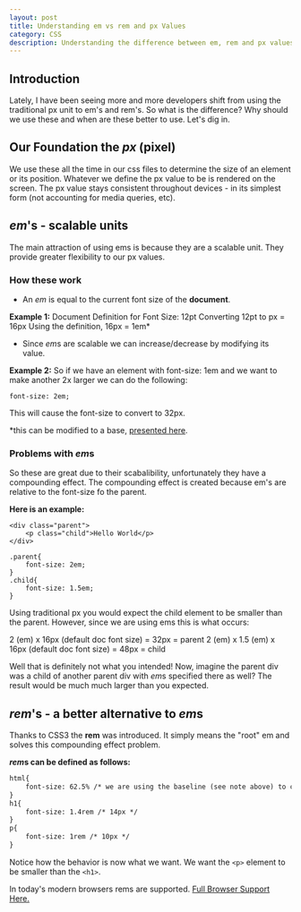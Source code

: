 ```yaml
---
layout: post
title: Understanding em vs rem and px Values
category: CSS
description: Understanding the difference between em, rem and px values. How to use em and rem, translating to pixel values, advantages and when to use em or rem.
---
```


## Introduction
Lately, I have been seeing more and more developers shift from using the traditional px unit to em's and rem's. So what is the difference? Why should we use these and when are these better to use. Let's dig in. 

## Our Foundation the *px* (pixel)
We use these all the time in our css files to determine the size of an element or its position. Whatever we define the px value to be is rendered on the screen. The px value stays consistent throughout devices - in its simplest form (not accounting for media queries, etc).

## *em*'s - scalable units
The main attraction of using ems is because they are a scalable unit. They provide greater flexibility to our px values. 

### How these work

- An *em* is equal to the current font size of the <strong>document</strong>. 

<strong>Example 1:</strong>
Document Definition for Font Size: 12pt
Converting 12pt to px = 16px
Using the definition, 16px = 1em* 

- Since *em*s are scalable we can increase/decrease by modifying its value.

<strong>Example 2:</strong>
So if we have an element with font-size: 1em and we want to make another 2x larger we can do the following:

```
font-size: 2em;
```
This will cause the font-size to convert to 32px.

<span class="footnote">*this can be modified to a base, [presented here](http://clagnut.com/blog/348/).</span>


### Problems with *em*s

So these are great due to their scabalibility, unfortunately they have a compounding effect.
The compounding effect is created because em's are relative to the font-size fo the parent.

<strong>Here is an example:</strong>

```
<div class="parent">
	<p class="child">Hello World</p>
</div>
```

```
.parent{
	font-size: 2em;
}
.child{
	font-size: 1.5em;
}
```

Using traditional px you would expect the child element to be smaller than the parent. However, since we are using ems this is what occurs:

2 (em) x 16px (default doc font size) = 32px = parent
2 (em) x 1.5 (em) x 16px (default doc font size) = 48px = child

Well that is definitely not what you intended! Now, imagine the parent div was a child of another parent div with *em*s specified there as well? The result would be much much larger than you expected.

## *rem*'s -  a better alternative to *em*s
Thanks to CSS3 the <strong>rem</strong> was introduced. It simply means the "root" em and solves this compounding effect problem.

<strong>*rem*s can be defined as follows:</strong>

```html
html{
	font-size: 62.5% /* we are using the baseline (see note above) to convert 16px to 10px */
}
h1{
	font-size: 1.4rem /* 14px */
}
p{
	font-size: 1rem /* 10px */
}
```

Notice how the behavior is now what we want. We want the `<p>` element to be smaller than the `<h1>`. 

In today's modern browsers rems are supported. [Full Browser Support Here.](http://caniuse.com/#feat=rem) 


 